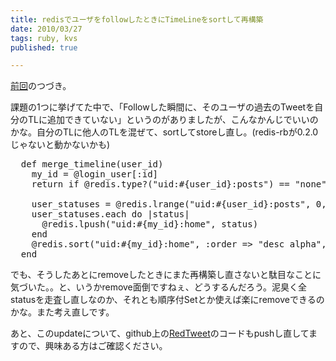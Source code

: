 ```yaml
---
title: redisでユーザをfollowしたときにTimeLineをsortして再構築
date: 2010/03/27
tags: ruby, kvs
published: true

---
```


<p><a href="http://blog.katsuma.tv/2010/03/redtweet_by_redis_and_rails.html">前回</a>のつづき。</p>

<p>課題の1つに挙げてた中で、「Followした瞬間に、そのユーザの過去のTweetを自分のTLに追加できていない」というのがありましたが、こんなかんじでいいのかな。自分のTLに他人のTLを混ぜて、sortしてstoreし直し。(redis-rbが0.2.0じゃないと動かないかも)</p>

<pre>
  def merge_timeline(user_id)
    my_id = @login_user[:id]
    return if @redis.type?("uid:#{user_id}:posts") == "none"

    user_statuses = @redis.lrange("uid:#{user_id}:posts", 0, 100)
    user_statuses.each do |status|
      @redis.lpush("uid:#{my_id}:home", status)
    end
    @redis.sort("uid:#{my_id}:home", :order => "desc alpha", :store => "uid:#{my_id}:home")
  end
</pre>

<p>でも、そうしたあとにremoveしたときにまた再構築し直さないと駄目なことに気づいた。。と、いうかremove面倒ですねぇ、どうするんだろう。泥臭く全statusを走査し直しなのか、それとも順序付Setとか使えば楽にremoveできるのかな。また考え直しです。</p>

<p>あと、このupdateについて、github上の<a href="http://github.com/katsuma/RedTweet">RedTweet</a>のコードもpushし直してますので、興味ある方はご確認ください。</p>


